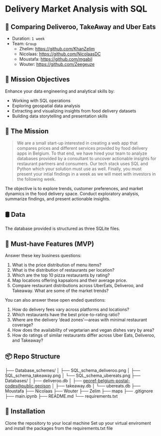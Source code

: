 # Delivery Market Analysis with SQL
## 🍕 Comparing Deliveroo, TakeAway and Uber Eats

- Duration: `1 week`
- Team: `Group`
  - Zhelim: https://github.com/KhanZelim
  - Nicolaas: https://github.com/NicolaasDC
  - Moustafa: https://github.com/mgabil
  - Wouter: https://github.com/Zeegeuze

## 📖 Mission Objectives

Enhance your data engineering and analytical skills by:
- Working with SQL operations
- Exploring geospatial data analysis
- Extracting and visualizing insights from food delivery datasets
- Building data storytelling and presentation skills

## 🚀 The Mission

> We are a small start-up interested in creating a web app that compares prices and different services provided by food delivery apps in Belgium. To that end, we have hired your team to analyze databases provided by a consultant to uncover actionable insights for restaurant partners and consumers.  Our tech stack uses SQL and Python which your solution must use as well. Finally, you must present your intial findings in a week as we will meet with investors in the following week.

The objective is to explore trends, customer preferences, and market dynamics in the food delivery space. Conduct exploratory analysis, summarize findings, and present actionable insights.

## 🛢️ Data

The database provided is structured as three SQLite files.

## 🎯 Must-have Features (MVP)

Answer these key business questions:

1. What is the price distribution of menu items?
2. What is the distribution of restaurants per location?
3. Which are the top 10 pizza restaurants by rating?
4. Map locations offering kapsalons and their average price.
5. Compare restaurant distributions across UberEats, Deliveroo, and Takeaway. What are some of the market trends?

You can also answer these open ended questions:

1. How do delivery fees vary across platforms and locations?
2. Which restaurants have the best price-to-rating ratio?
3. Where are the delivery ‘dead zones’—areas with minimal restaurant coverage?
4. How does the availability of vegetarian and vegan dishes vary by area?
5. How do ratings of similar restaurants differ across Uber Eats, Deliveroo, and Takeaway?

## 📦 Repo Structure

├── Database_schemes/
│   ├── SQL_schema_deliveroo.png
│   ├── SQL_schema_takeaway.png
│   └── SQL_schema_ubereats.png
├── Databases/
│   ├── deliveroo.db
│   ├── georef-belgium-postal-codes@public.geojson
│   ├── takeaway.db
│   └── ubereats.db
├── Moustafa
├── Nicolaas
├── Wouter
├── Zelim
├── maps
├── .gitignore
├── main.ipynb
├── README.md
└── requirements.txt

## 🔧 Installation

Clone the repository to your local machine Set up your virtual enviroment and install the packages from the requirements.txt file
